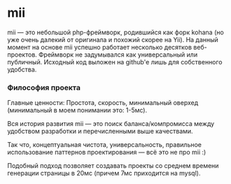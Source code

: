 # mii

mii — это небольшой php-фреймворк, родившийся как форк kohana (но уже очень далекий от оригинала и похожий скорее на Yii). 
На данный момент на основе mii успешно работает несколько десятков веб-проектов. 
Фреймворк не задумывался как универсальный или публичный. Исходный код выложен на github'е лишь для собственного удобства.

### Философия проекта
Главные ценности: Простота, скорость, минимальный оверхед (минимальный в моем понимании это: 1-5мс). 

Вся история развития mii — это поиск баланса/компромисса между удобством разработки и перечисленными выше качествами. 

Так что, концептуальная чистота, универсальность, правильное использование паттернов проектирования — всё это не про mii :)

Подобный подход позволяет создавать проекты со среднем времени генерации страницы в 20мс (причем 7мс приходится на mysql).

